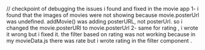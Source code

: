 // checkpoint of debugging 
the issues i found and fixed in the movie app
1- i found that the images of movies were not showing because movie.posterUrl was undefined. addMovie() was adding posterURL, not posterUrl. so i changed the movie.posterURl to movie.posterUrl
2- same for rating , i wrote it wrong but i fixed it. the filter based on rating was not working because in my movieData.js there was rate but i wrote rating in the filter component .
